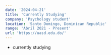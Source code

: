 ```yaml
---
date: '2024-04-21'
title: 'Currently Studying'
company: 'Psychology student'
location: 'Santo Domingo, Dominican Republic'
range: 'Abril 2021 - Present'
url: 'https://uasd.edu.do/'
---
```


- currently studying

